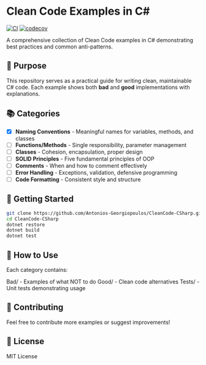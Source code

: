 # Clean Code Examples in C#

[![CI](https://github.com/Antonios-Georgiopoulos/CleanCode-CSharp/actions/workflows/ci.yml/badge.svg)](https://github.com/Antonios-Georgiopoulos/CleanCode-CSharp/actions/workflows/ci.yml)
[![codecov](https://codecov.io/gh/Antonios-Georgiopoulos/CleanCode-CSharp/branch/main/graph/badge.svg)](https://codecov.io/gh/Antonios-Georgiopoulos/CleanCode-CSharp)

A comprehensive collection of Clean Code examples in C# demonstrating best practices and common anti-patterns.

## 🎯 Purpose

This repository serves as a practical guide for writing clean, maintainable C# code. Each example shows both **bad** and **good** implementations with explanations.

## 📚 Categories

- [x] **Naming Conventions** - Meaningful names for variables, methods, and classes
- [ ] **Functions/Methods** - Single responsibility, parameter management
- [ ] **Classes** - Cohesion, encapsulation, proper design
- [ ] **SOLID Principles** - Five fundamental principles of OOP
- [ ] **Comments** - When and how to comment effectively
- [ ] **Error Handling** - Exceptions, validation, defensive programming
- [ ] **Code Formatting** - Consistent style and structure

## 🚀 Getting Started

```bash
git clone https://github.com/Antonios-Georgiopoulos/CleanCode-CSharp.git
cd CleanCode-CSharp
dotnet restore
dotnet build
dotnet test
```

## 📖 How to Use

Each category contains:

Bad/ - Examples of what NOT to do
Good/ - Clean code alternatives
Tests/ - Unit tests demonstrating usage

## 🤝 Contributing

Feel free to contribute more examples or suggest improvements!

## 📄 License

MIT License
